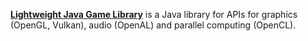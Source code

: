 [**Lightweight Java Game Library**](https://www.lwjgl.org/) is a Java library for APIs for graphics (OpenGL, Vulkan), audio (OpenAL) and parallel computing (OpenCL).
